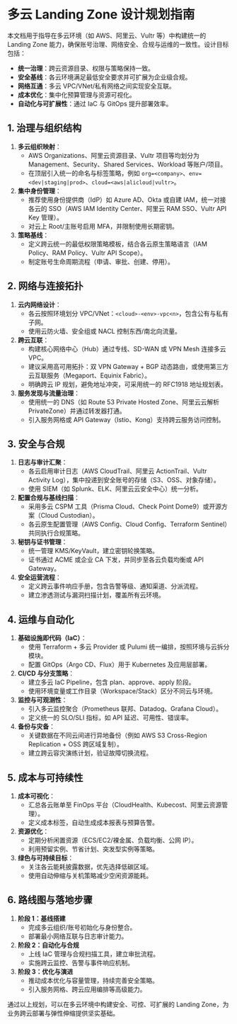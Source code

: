 # 多云 Landing Zone 设计规划指南

本文档用于指导在多云环境（如 AWS、阿里云、Vultr 等）中构建统一的 Landing Zone 能力，确保账号治理、网络安全、合规与运维的一致性。设计目标包括：

- **统一治理**：跨云资源目录、权限与策略保持一致。
- **安全基线**：各云环境满足最低安全要求并可扩展为企业级合规。
- **网络互通**：多云 VPC/VNet/私有网络之间实现安全互联。
- **成本优化**：集中化预算管理与资源可视化。
- **自动化与可扩展性**：通过 IaC 与 GitOps 提升部署效率。

## 1. 治理与组织结构

1. **多云组织映射**：
   - AWS Organizations、阿里云资源目录、Vultr 项目等均划分为 Management、Security、Shared Services、Workload 等账户/项目。
   - 在顶层引入统一的命名与标签策略，例如 `org=<company>`、`env=<dev|staging|prod>`、`cloud=<aws|alicloud|vultr>`。
2. **集中身份管理**：
   - 推荐使用身份提供商（IdP）如 Azure AD、Okta 或自建 IAM，统一对接各云的 SSO（AWS IAM Identity Center、阿里云 RAM SSO、Vultr API Key 管理）。
   - 对云上 Root/主账号启用 MFA，并限制使用长期密钥。
3. **策略基线**：
   - 定义跨云统一的最低权限策略模板，结合各云原生策略语言（IAM Policy、RAM Policy、Vultr API Scope）。
   - 制定账号生命周期流程（申请、审批、创建、停用）。

## 2. 网络与连接拓扑

1. **云内网络设计**：
   - 各云按照环境划分 VPC/VNet：`<cloud>-<env>-vpc<n>`，包含公有与私有子网。
   - 使用云防火墙、安全组或 NACL 控制东西/南北向流量。
2. **跨云互联**：
   - 构建核心网络中心（Hub）通过专线、SD-WAN 或 VPN Mesh 连接多云 VPC。
   - 建议采用高可用拓扑：双 VPN Gateway + BGP 动态路由，或使用第三方云互联服务（Megaport、Equinix Fabric）。
   - 明确跨云 IP 规划，避免地址冲突，可采用统一的 RFC1918 地址规划表。
3. **服务发现与流量治理**：
   - 使用统一的 DNS（如 Route 53 Private Hosted Zone、阿里云云解析 PrivateZone）并通过转发器打通。
   - 引入服务网格或 API Gateway（Istio、Kong）支持跨云服务访问控制。

## 3. 安全与合规

1. **日志与审计汇聚**：
   - 各云启用审计日志（AWS CloudTrail、阿里云 ActionTrail、Vultr Activity Log），集中投递到安全账号的存储（S3、OSS、对象存储）。
   - 使用 SIEM（如 Splunk、ELK、阿里云云安全中心）统一分析。
2. **配置合规与基线扫描**：
   - 采用多云 CSPM 工具（Prisma Cloud、Check Point Dome9）或开源方案（Cloud Custodian）。
   - 各云原生配置管理（AWS Config、Cloud Config、Terraform Sentinel）共同执行合规策略。
3. **秘钥与证书管理**：
   - 统一管理 KMS/KeyVault，建立密钥轮换策略。
   - 证书通过 ACME 或企业 CA 下发，并同步至各云负载均衡或 API Gateway。
4. **安全运营流程**：
   - 定义跨云事件响应手册，包含告警等级、通知渠道、分派流程。
   - 建立渗透测试与漏洞扫描计划，覆盖所有云环境。

## 4. 运维与自动化

1. **基础设施即代码（IaC）**：
   - 使用 Terraform + 多云 Provider 或 Pulumi 统一编排，按照环境与云拆分模块。
   - 配置 GitOps（Argo CD、Flux）用于 Kubernetes 及应用层部署。
2. **CI/CD 与分支策略**：
   - 建立多云 IaC Pipeline，包含 plan、approve、apply 阶段。
   - 使用环境变量或工作目录（Workspace/Stack）区分不同云与环境。
3. **监控与可观测性**：
   - 引入多云监控聚合（Prometheus 联邦、Datadog、Grafana Cloud）。
   - 定义统一的 SLO/SLI 指标，如 API 延迟、可用性、错误率。
4. **备份与灾备**：
   - 关键数据在不同云间进行异地备份（例如 AWS S3 Cross-Region Replication + OSS 跨区域复制）。
   - 建立跨云容灾演练计划，验证故障切换流程。

## 5. 成本与可持续性

1. **成本可视化**：
   - 汇总各云账单至 FinOps 平台（CloudHealth、Kubecost、阿里云资源管理）。
   - 定义成本标签，自动生成成本报表与预算告警。
2. **资源优化**：
   - 定期分析闲置资源（ECS/EC2/裸金属、负载均衡、公网 IP）。
   - 利用预留实例、节省计划、突发型实例等策略。
3. **绿色与可持续目标**：
   - 关注各云能耗披露数据，优先选择低碳区域。
   - 使用自动伸缩与关机策略减少空闲资源能耗。

## 6. 路线图与落地步骤

1. **阶段 1：基线搭建**
   - 完成多云组织/账号初始化与身份整合。
   - 部署最小网络互联与日志审计能力。
2. **阶段 2：自动化与合规**
   - 上线 IaC 管理与合规扫描工具，建立审批流程。
   - 实施跨云监控、告警与事件响应机制。
3. **阶段 3：优化与演进**
   - 推动成本优化与容量管理，持续完善安全策略。
   - 引入服务网格、跨云应用编排等高级能力。

通过以上规划，可以在多云环境中构建安全、可控、可扩展的 Landing Zone，为业务跨云部署与弹性伸缩提供坚实基础。
